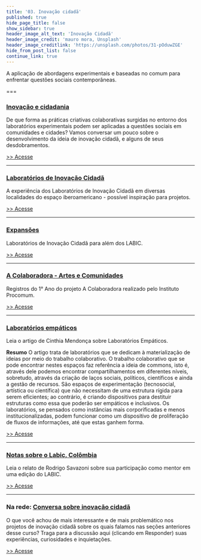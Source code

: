 ```yaml
---
title: '03. Inovação cidadã'
published: true
hide_page_title: false
show_sidebar: true
header_image_alt_text: 'Inovação Cidadã'
header_image_credit: 'mauro mora, Unsplash'
header_image_creditlink: 'https://unsplash.com/photos/31-pOduwZGE'
hide_from_post_list: false
continue_link: true
---
```


A aplicação de abordagens experimentais e baseadas no comum para enfrentar questões sociais contemporâneas. 

===

### [Inovação e cidadania](inovacao-cidadania)

De que forma as práticas criativas colaborativas surgidas no entorno dos laboratórios experimentais podem ser aplicadas a questões sociais em comunidades e cidades? Vamos conversar um pouco sobre o desenvolvimento da ideia de inovação cidadã, e alguns de seus desdobramentos.

[>> Acesse](inovacao-cidadania)

---

### [Laboratórios de Inovação Cidadã](laboratorios-ic)

A experiência dos Laboratórios de Inovação Cidadã em diversas localidades do espaço iberoamericano - possível inspiração para projetos.


[>> Acesse](laboratorios-ic)

---

### [Expansões](expansoes)
  
Laboratórios de Inovação Cidadã para além dos LABIC.

[>> Acesse](expansoes)

---

### [A Colaboradora - Artes e Comunidades](colaboradora)

Registros do 1° Ano do projeto A Colaboradora realizado pelo Instituto Procomum.

[>> Acesse](colaboradora)

---

### [Laboratórios empáticos](laboratorios-empaticos)

Leia o artigo de Cinthia Mendonça sobre Laboratórios Empáticos.

**Resumo** O artigo trata de laboratórios que se dedicam à materialização de ideias por meio do trabalho colaborativo. O trabalho colaborativo que se pode encontrar nestes espaços faz referência a ideia de commons, isto é, através dele podemos encontrar compartilhamentos em diferentes níveis, sobretudo, através da criação de laços sociais, políticos, científicos e ainda a gestão de recursos. São espaços de experimentação (tecnosocial, artística ou científica) que não necessitam de uma estrutura rígida para serem eficientes; ao contrário, é criando dispositivos para destituir estruturas como essa que poderão ser empáticos e inclusivos.   Os laboratórios, se pensados como instâncias mais corporificadas e menos institucionalizadas, podem funcionar como um dispositivo de proliferação de fluxos de informações, até que estas ganhem forma.

[>> Acesse](laboratorios-empaticos)

---

###  [Notas sobre o Labic, Colômbia](notas-labic-colombia)

Leia o relato de Rodrigo Savazoni sobre sua participação como mentor em uma edição do LABIC.

[>> Acesse](notas-labic-colombia)

---

### Na rede: [Conversa sobre inovação cidadã](conversa-inovacao-cidada)

O que você achou de mais interessante e de mais problemático nos projetos de inovação cidadã sobre os quais falamos nas seções anteriores desse curso? Traga para a discussão aqui (clicando em Responder) suas experiências, curiosidades e inquietações.

[>> Acesse](conversa-inovacao-cidadania)
